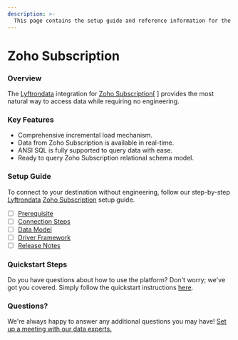 ```yaml
---
description: >-
  This page contains the setup guide and reference information for the Zoho Subscription source connector.
---
```


# Zoho Subscription

### Overview

The [Lyftrondata](https://www.lyftrondata.com/) integration for [Zoho Subscription](None/)[ ] provides the most natural way to access data while requiring no engineering.

### Key Features

* Comprehensive incremental load mechanism.
* Data from Zoho Subscription is available in real-time.&#x20;
* ANSI SQL is fully supported to query data with ease.
* Ready to query Zoho Subscription relational schema model.

### Setup Guide

To connect to your destination without engineering, follow our step-by-step [Lyftrondata](https://www.lyftrondata.com/)  [Zoho Subscription](None) setup guide.

* [ ] [Prerequisite](../../business-analytics/zoho-subscription/prerequisite.md)
* [ ] [Connection Steps](../../business-analytics/zoho-subscription/connection-steps.md)
* [ ] [Data Model](../../business-analytics/zoho-subscription/data-model/)
* [ ] [Driver Framework](../../business-analytics/zoho-subscription/driver-framework/)
* [ ] [Release Notes](../../business-analytics/zoho-subscription/release-notes.md)

### Quickstart Steps

Do you have questions about how to use the platform? Don't worry; we've got you covered. Simply follow the quickstart instructions [here](../../../business-analytics/zoho-subscription/quickstart-steps.md).

### Questions? <a href="#questions" id="questions"></a>

We're always happy to answer any additional questions you may have! [Set up a meeting with our data experts.](https://www.lyftrondata.com/book-a-meeting/)


